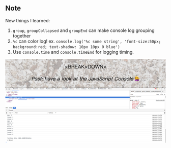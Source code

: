 ## Note
New things I learned:
1. `group`, `groupCollapsed` and `groupEnd` can make console log grouping together
2. `%c` can color log! ex. `console.log('%c some string', 'font-size:50px; background:red; text-shadow: 10px 10px 0 blue')`
3. Use `console.time` and `console.timeEnd` for logging timing.

![Screenshot](./screenshot.png)
